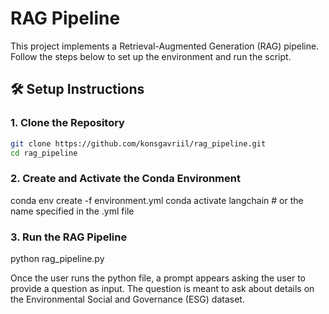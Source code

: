 # RAG Pipeline

This project implements a Retrieval-Augmented Generation (RAG) pipeline. Follow the steps below to set up the environment and run the script.

## 🛠️ Setup Instructions

### 1. Clone the Repository

```bash
git clone https://github.com/konsgavriil/rag_pipeline.git
cd rag_pipeline
```

### 2. Create and Activate the Conda Environment

conda env create -f environment.yml
conda activate langchain  # or the name specified in the .yml file

### 3. Run the RAG Pipeline

python rag_pipeline.py

Once the user runs the python file, a prompt appears asking the user to provide a question as input. The question is meant to ask about details on the Environmental Social and Governance (ESG) dataset. 
